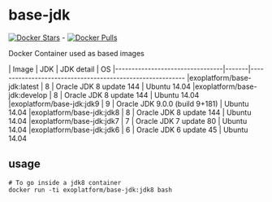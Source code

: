 # base-jdk

[![Docker Stars](https://img.shields.io/docker/stars/exoplatform/base-jdk.svg)]() - [![Docker Pulls](https://img.shields.io/docker/pulls/exoplatform/base-jdk.svg)]()

Docker Container used as based images

|    Image                        |  JDK  | JDK detail                      | OS
|---------------------------------|-------|----------------------------------------------------------
|exoplatform/base-jdk:latest      |   8   | Oracle JDK 8 update 144         | Ubuntu 14.04
|exoplatform/base-jdk:develop     |   8   | Oracle JDK 8 update 144         | Ubuntu 14.04
|exoplatform/base-jdk:jdk9        |   9   | Oracle JDK 9.0.0 (build 9+181)  | Ubuntu 14.04
|exoplatform/base-jdk:jdk8        |   8   | Oracle JDK 8 update 144         | Ubuntu 14.04
|exoplatform/base-jdk:jdk7        |   7   | Oracle JDK 7 update 80          | Ubuntu 14.04
|exoplatform/base-jdk:jdk6        |   6   | Oracle JDK 6 update 45          | Ubuntu 14.04

## usage

```
# To go inside a jdk8 container
docker run -ti exoplatform/base-jdk:jdk8 bash
```
